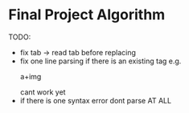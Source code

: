 # Final Project Algorithm

TODO: 
* fix tab -> read tab before replacing 
* fix one line parsing if there is an existing tag
e.g. <p>a+img</p> cant work yet
* if there is one syntax error dont parse AT ALL 

